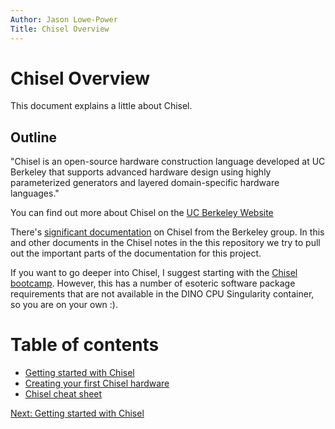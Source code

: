 ```yaml
---
Author: Jason Lowe-Power
Title: Chisel Overview
---
```


# Chisel Overview

This document explains a little about Chisel.

## Outline

"Chisel is an open-source hardware construction language developed at UC Berkeley that supports advanced hardware design using highly parameterized generators and layered domain-specific hardware languages."

You can find out more about Chisel on the [UC Berkeley Website](https://chisel.eecs.berkeley.edu/)

There's [significant documentation](https://github.com/freechipsproject/chisel3/wiki) on Chisel from the Berkeley group.
In this and other documents in the Chisel notes in the this repository we try to pull out the important parts of the documentation for this project.

If you want to go deeper into Chisel, I suggest starting with the [Chisel bootcamp](https://github.com/freechipsproject/chisel-bootcamp).
However, this has a number of esoteric software package requirements that are not available in the DINO CPU Singularity container, so you are on your own :).



# Table of contents

- [Getting started with Chisel](getting-started.md)
- [Creating your first Chisel hardware](first-hardware.md)
- [Chisel cheat sheet](cheat-sheet.md)

[Next: Getting started with Chisel](getting-started.md)
